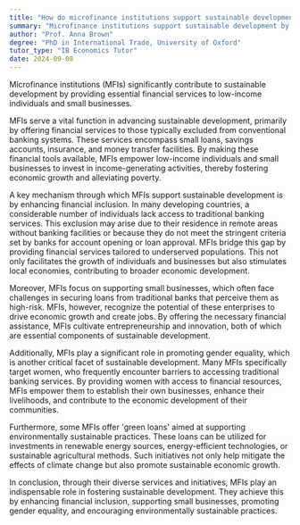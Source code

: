 ```yaml
---
title: "How do microfinance institutions support sustainable development?"
summary: "Microfinance institutions support sustainable development by providing financial services to low-income individuals and small businesses."
author: "Prof. Anna Brown"
degree: "PhD in International Trade, University of Oxford"
tutor_type: "IB Economics Tutor"
date: 2024-09-08
---
```


Microfinance institutions (MFIs) significantly contribute to sustainable development by providing essential financial services to low-income individuals and small businesses.

MFIs serve a vital function in advancing sustainable development, primarily by offering financial services to those typically excluded from conventional banking systems. These services encompass small loans, savings accounts, insurance, and money transfer facilities. By making these financial tools available, MFIs empower low-income individuals and small businesses to invest in income-generating activities, thereby fostering economic growth and alleviating poverty.

A key mechanism through which MFIs support sustainable development is by enhancing financial inclusion. In many developing countries, a considerable number of individuals lack access to traditional banking services. This exclusion may arise due to their residence in remote areas without banking facilities or because they do not meet the stringent criteria set by banks for account opening or loan approval. MFIs bridge this gap by providing financial services tailored to underserved populations. This not only facilitates the growth of individuals and businesses but also stimulates local economies, contributing to broader economic development.

Moreover, MFIs focus on supporting small businesses, which often face challenges in securing loans from traditional banks that perceive them as high-risk. MFIs, however, recognize the potential of these enterprises to drive economic growth and create jobs. By offering the necessary financial assistance, MFIs cultivate entrepreneurship and innovation, both of which are essential components of sustainable development.

Additionally, MFIs play a significant role in promoting gender equality, which is another critical facet of sustainable development. Many MFIs specifically target women, who frequently encounter barriers to accessing traditional banking services. By providing women with access to financial resources, MFIs empower them to establish their own businesses, enhance their livelihoods, and contribute to the economic development of their communities.

Furthermore, some MFIs offer 'green loans' aimed at supporting environmentally sustainable practices. These loans can be utilized for investments in renewable energy sources, energy-efficient technologies, or sustainable agricultural methods. Such initiatives not only help mitigate the effects of climate change but also promote sustainable economic growth.

In conclusion, through their diverse services and initiatives, MFIs play an indispensable role in fostering sustainable development. They achieve this by enhancing financial inclusion, supporting small businesses, promoting gender equality, and encouraging environmentally sustainable practices.
    